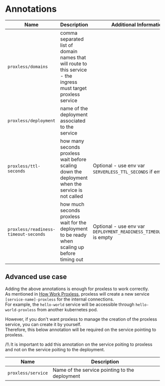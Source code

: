 # Annotations

Name | Description | Additional Information
--- | --- | ---
`proxless/domains` | comma separated list of domain names that will route to this service - the ingress must target proxless service |
`proxless/deployment` | name of the deployment associated to the service |
`proxless/ttl-seconds` | how many seconds proxless wait before scaling down the deployment when the service is not called | Optional - use env var `SERVERLESS_TTL_SECONDS` if empty
`proxless/readiness-timeout-seconds` | how much seconds proxless wait for the deployment to be ready when scaling up before timing out | Optional - use env var `DEPLOYMENT_READINESS_TIMEOUT_SECONDS` is empty

## Advanced use case

Adding the above annotations is enough for proxless to work correctly.  
As mentioned in [How Work Proxless](how-work-proxless.md), proxless will create a new service `[service-name]-proxless` for the internal connections.  
For example, the `hello-world` service will be accessible through `hello-world-proxless` from another kubernetes pod.

However, if you don't want proxless to manage the creation of the proxless service, you can create it by yourself.  
Therefore, this below annotation will be required on the service pointing to proxless.

/!\ It is important to add this annotation on the service poiting to proxless and not on the service poiting to the deployment.

Name | Description
--- | ---
`proxless/service` | Name of the service pointing to the deployment